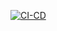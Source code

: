 [![CI-CD](https://github.com/KJurey/codio-CI-CD/actions/workflows/CI-CD.yml/badge.svg)](https://github.com/KJurey/codio-CI-CD/actions/workflows/CI-CD.yml)
